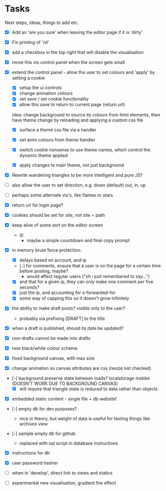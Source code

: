 # Tasks

Next steps, ideas, things to add etc.

- [x] Add an 'are you sure' when leaving the editor page if it is 'dirty'
- [x] Fix printing of 'nil'
- [x] add a checkbox in the top right that will disable the visualisation
- [x] move this vis control panel when the screen gets small
- [x] extend the control panel - allow the user to set colours and 'apply' by setting a cookie

    - [x] setup the ui controls
    - [x] change animation colours
    - [x] set save / set cookie functionality
    - [x] allow this save to return to current page (return url)

    idea: change background to source its colours from html elements, then have theme change by reloading and applying a custom css file

    - [x] surface a theme css file via a handler
    - [x] set anim colours from theme handler
    - [x] switch cookie nonsense to use theme names, which control the dynamic theme applied
    
    - [x] apply changes to main theme, not just background

- [x] Rewrite wandering triangles to be more intelligent and pure JS?
- [ ] also allow the user to set direction, e.g. down (default) out, in, up
- [ ] perhaps some alternate vis's, like flames or stars

- [x] return url for login page?
- [x] cookies should be set for site, not site + path

- [x] keep alive of some sort on the editor screen
    - [x] - maybe a simple countdown and final copy prompt
- [x] in memory brute force protection:
    - [x] delays based on account, and ip
    - [-] for comments, ensure that a user is on the page for a certain time before posting, maybe?
        - would affect regular users ("oh i just remembered to say...")
    - [x] and that for a given ip, they can only make one comment per five seconds?
    - [x] just the ip, and accounting for x-forwarded-for
    - [x] some way of capping this so it doesn't grow infinitely
- [x] the ability to make draft posts? visible only to the user?
    - probably via prefixing [DRAFT] to the title
- [x] when a draft is published, should its date be updated?
- [x] non-drafts cannot be made into drafts

- [x] new black/white colour scheme
- [x] fixed background canvas, with max size
- [x] change animation so canvas attributes are css (resize not checked)
- [-] background preserve state between loads? localstorage mebbe (DOESN'T WORK DUE TO BACKGROUND CANVAS)
    - [x] will require that triangle state is reduced to data rather than objects

- [x] embedded static content - single file + db website!
- [-] empty db for dev purposes?
    - nice in theory, but weight of data is useful for testing things like archives view

- [-] sample empty db for github
    - replaced with sql script in database instructions
- [x] instructions for db
- [x] user password hasher

- [ ] when in 'develop', direct link to views and statics
- [ ] experimental new visualisation, gradient fire effect